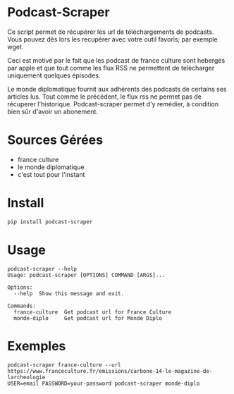 # Podcast-Scraper

Ce script permet de récupérer les url de téléchargements de podcasts. Vous pouvez dès lors les recupérer avec votre outil favoris; par exemple wget.

Ceci est motivé par le fait que les podcast de france culture sont hebergés par apple et que tout comme les flux RSS ne
permettent de telécharger uniquement quelques épisodes.

Le monde diplomatique fournit aux adhérents des podcasts de certains ses articles lus. Tout comme le précédent, le flux
rss ne permet pas de récuperer l'historique. Podcast-scraper permet d'y remédier, à condition bien sûr d'avoir un abonement.

# Sources Gérées

- france culture
- le monde diplomatique
- c'est tout pour l'instant

# Install

``` bash
pip install podcast-scraper
```

# Usage

```
podcast-scraper --help
Usage: podcast-scraper [OPTIONS] COMMAND [ARGS]...

Options:
  --help  Show this message and exit.

Commands:
  france-culture  Get podcast url for France Culture
  monde-diplo     Get podcast url for Monde Diplo
```

# Exemples

```
podcast-scraper france-culture --url https://www.franceculture.fr/emissions/carbone-14-le-magazine-de-larcheologie
USER=email PASSWORD=your-password podcast-scraper monde-diplo
```
